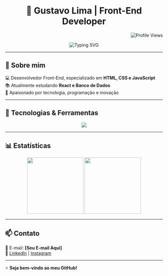 <h1 align="center">🚀 Gustavo Lima | Front-End Developer</h1>
<p align="right">
  <img src="https://komarev.com/ghpvc/?username=Gustavosl1&color=blue&style=flat-square" alt="Profile Views" />
</p>

<p align="center">
  <img src="https://readme-typing-svg.herokuapp.com?font=Fira+Code&duration=3000&pause=1000&color=F7F7F7&center=true&vCenter=true&multiline=true&width=600&height=50&lines=Desenvolvedor+Front-End." alt="Typing SVG" />
</p>


---

## 🌟 Sobre mim  
💻 Desenvolvedor Front-End, especializado em **HTML, CSS e JavaScript**  
📚 Atualmente estudando **React e Banco de Dados**  
🎯 Apaixonado por tecnologia, programação e inovação  

---

## 🚀 Tecnologias & Ferramentas  
<div align="center">
  <img src="https://skillicons.dev/icons?i=html,css,js,react,git,github,figma,vscode" />
</div>

---

## 📊 Estatísticas  
<div align="center">
  <img height="180em" src="https://github-readme-stats.vercel.app/api?username=GustavoLima&show_icons=true&theme=aura&count_private=true" />
  <img height="180em" src="https://github-readme-streak-stats.herokuapp.com/?user=GustavoLima&theme=aura" />
</div>

---

## 📫 Contato  
📩 E-mail: **[Seu E-mail Aqui]**  
🔗 [LinkedIn](https://linkedin.com/in/seu-perfil) | [Instagram](https://instagram.com/seu-perfil)  

---

⭐ **Seja bem-vindo ao meu GitHub!**  
